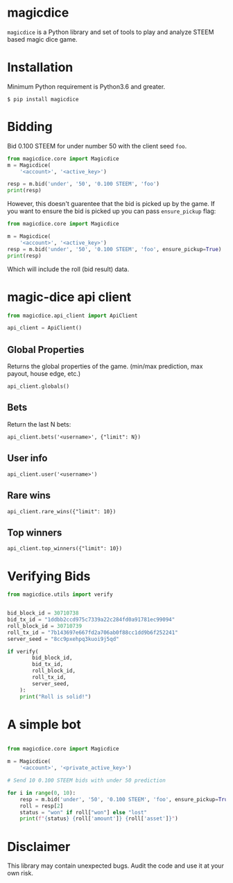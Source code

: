 # magicdice

`magicdice` is a Python library and set of tools to play and analyze STEEM based
magic dice game.

# Installation

Minimum Python requirement is Python3.6 and greater.

```
$ pip install magicdice
```

# Bidding

Bid 0.100 STEEM for under number 50 with the client seed `foo`.

```python
from magicdice.core import Magicdice
m = Magicdice(
    '<account>', '<active_key>')

resp = m.bid('under', '50', '0.100 STEEM', 'foo')
print(resp)
```

However, this doesn't guarentee that the bid is picked up by the game. If you want to ensure
the bid is picked up you can pass `ensure_pickup` flag:

```python
from magicdice.core import Magicdice

m = Magicdice(
    '<account>', '<active_key>')
resp = m.bid('under', '50', '0.100 STEEM', 'foo', ensure_pickup=True)
print(resp)
```

Which will include the roll (bid result) data.

# magic-dice api client

```python
from magicdice.api_client import ApiClient

api_client = ApiClient()
```

## Global Properties

Returns the global properties of the game. (min/max prediction, max payout, house edge, etc.)

```
api_client.globals()
```

## Bets

Return the last N bets:

```
api_client.bets('<username>', {"limit": N})
```

## User info

```
api_client.user('<username>')
```

## Rare wins

```
api_client.rare_wins({"limit": 10})
```

## Top winners

```
api_client.top_winners({"limit": 10})
```

# Verifying Bids

```python
from magicdice.utils import verify


bid_block_id = 30710738
bid_tx_id = "1ddbb2ccd975c7339a22c284fd0a91781ec99094"
roll_block_id = 30710739
roll_tx_id = "7b143697e667fd2a706ab0f88cc1dd9b6f252241"
server_seed = "8cc9pxehpq3kuoi9j5qd"

if verify(
        bid_block_id,
        bid_tx_id,
        roll_block_id,
        roll_tx_id,
        server_seed,
    ):
    print("Roll is solid!")
```

# A simple bot

```python

from magicdice.core import Magicdice

m = Magicdice(
    '<account>', '<private_active_key>')

# Send 10 0.100 STEEM bids with under 50 prediction

for i in range(0, 10):
    resp = m.bid('under', '50', '0.100 STEEM', 'foo', ensure_pickup=True)
    roll = resp[2]
    status = "won" if roll["won"] else "lost"
    print(f"{status} {roll['amount']} {roll['asset']}")
```

# Disclaimer

This library may contain unexpected bugs. Audit the code and use it at your own risk.
